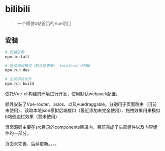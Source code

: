 # bilibili

> 一个模仿b站首页的Vue项目

## 安装

``` bash
# 安装依赖
npm install

# 启动调试模式（默认热更新） localhost:8080
npm run dev

# 生成项目文件
npm run build

```

依托Vue-cli构建的环境进行开发，使用默认webpack配置。

额外安装了Vue-router、axios、以及vuedraggable，分别用于页面路由（目前未使用）、读取本地json模拟后端接口（最近添加未完全使用）、拖拽效果用来模拟b站侧边栏效果（暂未使用）

页面源码主要在src目录的components目录内，目前完成了头部组件以及内容组件的一部分。

页面未完善，后续更新。。。。


